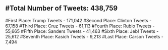 #Total Number of Tweets: 438,759 
---
#First Place: Trump Tweets - 171,042
#Second Place: Clinton Tweets - 67,158
#Third Place: Cruz Tweets - 61,113
#Fourth Place: Rubio Tweets - 55,665
#Fifth Place: Sanders Tweets - 41,463
#Sixth Place: Jeb! Tweets - 25,612
#Seventh Place: Kasich Tweets - 9,213
#Last Place: Carson Tweets - 7,494
